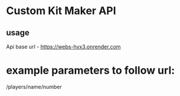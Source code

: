 # Custom Kit Maker API

## usage
Api base url - https://webs-hvx3.onrender.com

# example parameters to follow url:
/players/name/number
